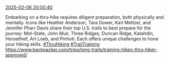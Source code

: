 [2025-02-06 20:00:40](https://mstdn.social/@hill_wanderer/113958718056510295)

Embarking on a thru-hike requires diligent preparation, both physically and mentally. Icons like Heather Anderson, Tara Dower, Karl Meltzer, and Jennifer Pharr Davis share their top U.S. trails to best prepare for the journey: Mid-State, John Muir, Three Ridges, Duncan Ridge, Katahdin, Horsethief, Art Loeb, and Pinhoti. Each offers unique challenges to hone your hiking skills. <a href="https://mstdn.social/tags/ThruHiking" class="mention hashtag" rel="tag">#ThruHiking</a> <a href="https://mstdn.social/tags/TrailTraining" class="mention hashtag" rel="tag">#TrailTraining</a> <a href="https://www.backpacker.com/trips/long-trails/training-hikes-thru-hiker-approved/" target="_blank" rel="nofollow noopener noreferrer" translate="no">https://www.backpacker.com/trips/long-trails/training-hikes-thru-hiker-approved/</a>